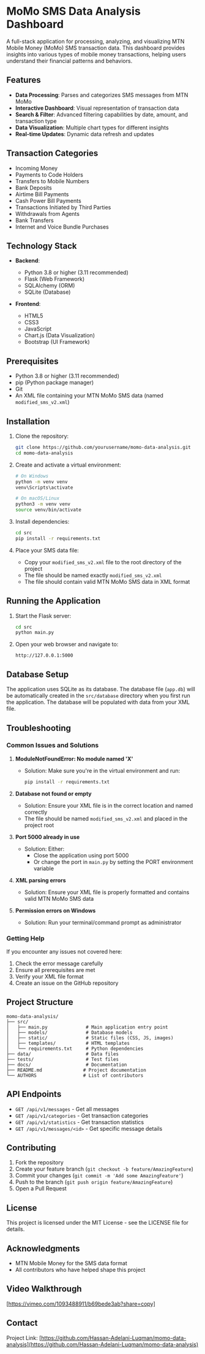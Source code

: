 # MoMo SMS Data Analysis Dashboard

A full-stack application for processing, analyzing, and visualizing MTN Mobile Money (MoMo) SMS transaction data. This dashboard provides insights into various types of mobile money transactions, helping users understand their financial patterns and behaviors.

## Features

- **Data Processing**: Parses and categorizes SMS messages from MTN MoMo
- **Interactive Dashboard**: Visual representation of transaction data
- **Search & Filter**: Advanced filtering capabilities by date, amount, and transaction type
- **Data Visualization**: Multiple chart types for different insights
- **Real-time Updates**: Dynamic data refresh and updates

## Transaction Categories

- Incoming Money
- Payments to Code Holders
- Transfers to Mobile Numbers
- Bank Deposits
- Airtime Bill Payments
- Cash Power Bill Payments
- Transactions Initiated by Third Parties
- Withdrawals from Agents
- Bank Transfers
- Internet and Voice Bundle Purchases

## Technology Stack

- **Backend**:
  - Python 3.8 or higher (3.11 recommended)
  - Flask (Web Framework)
  - SQLAlchemy (ORM)
  - SQLite (Database)

- **Frontend**:
  - HTML5
  - CSS3
  - JavaScript
  - Chart.js (Data Visualization)
  - Bootstrap (UI Framework)

## Prerequisites

- Python 3.8 or higher (3.11 recommended)
- pip (Python package manager)
- Git
- An XML file containing your MTN MoMo SMS data (named `modified_sms_v2.xml`)

## Installation

1. Clone the repository:
   ```bash
   git clone https://github.com/yourusername/momo-data-analysis.git
   cd momo-data-analysis
   ```

2. Create and activate a virtual environment:
   ```bash
   # On Windows
   python -m venv venv
   venv\Scripts\activate

   # On macOS/Linux
   python3 -m venv venv
   source venv/bin/activate
   ```

3. Install dependencies:
   ```bash
   cd src
   pip install -r requirements.txt
   ```

4. Place your SMS data file:
   - Copy your `modified_sms_v2.xml` file to the root directory of the project
   - The file should be named exactly `modified_sms_v2.xml`
   - The file should contain valid MTN MoMo SMS data in XML format

## Running the Application

1. Start the Flask server:
   ```bash
   cd src
   python main.py
   ```

2. Open your web browser and navigate to:
   ```
   http://127.0.0.1:5000
   ```

## Database Setup

The application uses SQLite as its database. The database file (`app.db`) will be automatically created in the `src/database` directory when you first run the application. The database will be populated with data from your XML file.

## Troubleshooting

### Common Issues and Solutions

1. **ModuleNotFoundError: No module named 'X'**
   - Solution: Make sure you're in the virtual environment and run:
     ```bash
     pip install -r requirements.txt
     ```

2. **Database not found or empty**
   - Solution: Ensure your XML file is in the correct location and named correctly
   - The file should be named `modified_sms_v2.xml` and placed in the project root

3. **Port 5000 already in use**
   - Solution: Either:
     - Close the application using port 5000
     - Or change the port in `main.py` by setting the PORT environment variable

4. **XML parsing errors**
   - Solution: Ensure your XML file is properly formatted and contains valid MTN MoMo SMS data

5. **Permission errors on Windows**
   - Solution: Run your terminal/command prompt as administrator

### Getting Help

If you encounter any issues not covered here:
1. Check the error message carefully
2. Ensure all prerequisites are met
3. Verify your XML file format
4. Create an issue on the GitHub repository

## Project Structure

```
momo-data-analysis/
├── src/
│   ├── main.py              # Main application entry point
│   ├── models/              # Database models
│   ├── static/              # Static files (CSS, JS, images)
│   ├── templates/           # HTML templates
│   └── requirements.txt     # Python dependencies
├── data/                    # Data files
├── tests/                   # Test files
├── docs/                    # Documentation
├── README.md               # Project documentation
└── AUTHORS                 # List of contributors
```

## API Endpoints

- `GET /api/v1/messages` - Get all messages
- `GET /api/v1/categories` - Get transaction categories
- `GET /api/v1/statistics` - Get transaction statistics
- `GET /api/v1/messages/<id>` - Get specific message details

## Contributing

1. Fork the repository
2. Create your feature branch (`git checkout -b feature/AmazingFeature`)
3. Commit your changes (`git commit -m 'Add some AmazingFeature'`)
4. Push to the branch (`git push origin feature/AmazingFeature`)
5. Open a Pull Request

## License

This project is licensed under the MIT License - see the LICENSE file for details.

## Acknowledgments

- MTN Mobile Money for the SMS data format
- All contributors who have helped shape this project

## Video Walkthrough

[https://vimeo.com/1093488911/b69bede3ab?share=copy]

## Contact

Project Link: [https://github.com/Hassan-Adelani-Luqman/momo-data-analysis](https://github.com/Hassan-Adelani-Luqman/momo-data-analysis) 